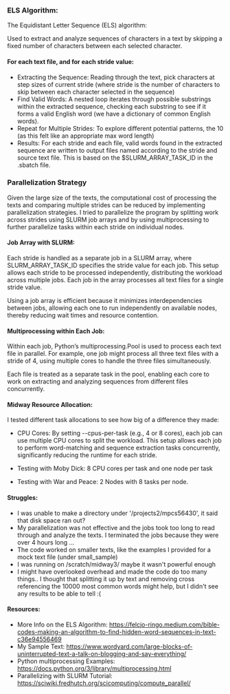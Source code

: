 ### ELS Algorithm:
The Equidistant Letter Sequence (ELS) algorithm:

Used to extract and analyze sequences of characters in a text by skipping a fixed number of characters between each selected character.

#### For each text file, and for each stride value:
- Extracting the Sequence: 
Reading through the text, pick characters at step sizes of current stride (where stride is the number of characters to skip between each character selected in the sequence)
- Find Valid Words: 
A nested loop iterates through possible substrings within the extracted sequence, checking each substring to see if it forms a valid English word (we have a dictionary of common English words).
- Repeat for Multiple Strides: 
To explore different potential patterns, the 10 (as this felt like an appropriate max word length)
- Results:
For each stride and each file, valid words found in the extracted sequence are written to output files named according to the stride and source text file. This is based on the $SLURM_ARRAY_TASK_ID in the .sbatch file.

### Parallelization Strategy

Given the large size of the texts, the computational cost of processing the texts and comparing multiple strides can be reduced by implementing parallelization strategies. I tried to parallelize the program by splitting work across strides using SLURM job arrays and by using multiprocessing to further parallelize tasks within each stride on individual nodes.

#### Job Array with SLURM:

Each stride is handled as a separate job in a SLURM array, where SLURM_ARRAY_TASK_ID specifies the stride value for each job.
This setup allows each stride to be processed independently, distributing the workload across multiple jobs. Each job in the array processes all text files for a single stride value.

Using a job array is efficient because it minimizes interdependencies between jobs, allowing each one to run independently on available nodes, thereby reducing wait times and resource contention.

#### Multiprocessing within Each Job:

Within each job, Python’s multiprocessing.Pool is used to process each text file in parallel. For example, one job might process all three text files with a stride of 4, using multiple cores to handle the three files simultaneously.

Each file is treated as a separate task in the pool, enabling each core to work on extracting and analyzing sequences from different files concurrently.

#### Midway Resource Allocation:

I tested different task allocations to see how big of a difference they made:
- CPU Cores: By setting --cpus-per-task (e.g., 4 or 8 cores), each job can use multiple CPU cores to split the workload. This setup allows each job to perform word-matching and sequence extraction tasks concurrently, significantly reducing the runtime for each stride.

- Testing with Moby Dick: 8 CPU cores per task and one node per task
- Testing with War and Peace: 2 Nodes with 8 tasks per node.

#### Struggles:
- I was unable to make a directory under '/projects2/mpcs56430', it said that disk space ran out?
- My parallelization was not effective and the jobs took too long to read through and analyze the texts. I terminated the jobs because they were over 4 hours long ...
- The code worked on smaller texts, like the examples I provided for a mock text file (under small_sample)
- I was running on /scratch/midway3/ maybe it wasn't powerful enough
- I might have overlooked overhead and made the code do too many things.. I thought that splitting it up by text and removing cross referencing the 10000 most common words might help, but I didn't see any results to be able to tell :(


#### Resources:
- More Info on the ELS Algorithm: https://felcjo-ringo.medium.com/bible-codes-making-an-algorithm-to-find-hidden-word-sequences-in-text-c36e94556469
- My Sample Text: https://www.wordyard.com/large-blocks-of-uninterrupted-text-a-talk-on-blogging-and-say-everything/
- Python multiprocessing Examples: https://docs.python.org/3/library/multiprocessing.html
- Parallelizing with SLURM Tutorial: https://sciwiki.fredhutch.org/scicomputing/compute_parallel/
